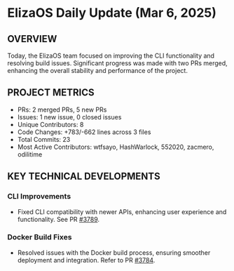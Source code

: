 # ElizaOS Daily Update (Mar 6, 2025)

## OVERVIEW 
Today, the ElizaOS team focused on improving the CLI functionality and resolving build issues. Significant progress was made with two PRs merged, enhancing the overall stability and performance of the project.

## PROJECT METRICS
- PRs: 2 merged PRs, 5 new PRs
- Issues: 1 new issue, 0 closed issues
- Unique Contributors: 8
- Code Changes: +783/-662 lines across 3 files
- Total Commits: 23
- Most Active Contributors: wtfsayo, HashWarlock, 552020, zacmero, odilitime

## KEY TECHNICAL DEVELOPMENTS

### CLI Improvements
- Fixed CLI compatibility with newer APIs, enhancing user experience and functionality. See PR [#3789](https://github.com/elizaos/eliza/pull/3789).

### Docker Build Fixes
- Resolved issues with the Docker build process, ensuring smoother deployment and integration. Refer to PR [#3784](https://github.com/elizaos/eliza/pull/3784).